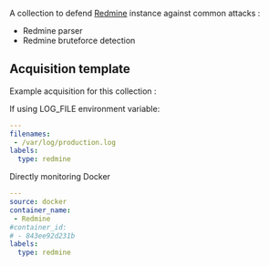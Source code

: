 A collection to defend [Redmine](https://www.redmine.org) instance against common attacks :
 - Redmine parser
 - Redmine bruteforce detection

## Acquisition template

Example acquisition for this collection :

If using LOG_FILE environment variable:
```yaml
---
filenames:
 - /var/log/production.log
labels:
  type: redmine
```

Directly monitoring Docker
```yaml
---
source: docker
container_name:
 - Redmine
#container_id:
# - 843ee92d231b
labels:
  type: redmine
```